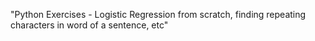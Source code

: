 "Python Exercises - Logistic Regression from scratch, finding repeating characters in word of a sentence, etc" 
